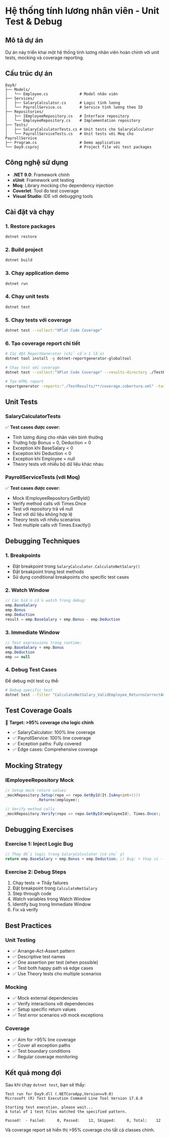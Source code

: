 # Hệ thống tính lương nhân viên - Unit Test & Debug

## Mô tả dự án

Dự án này triển khai một hệ thống tính lương nhân viên hoàn chỉnh với unit tests, mocking và coverage reporting.

## Cấu trúc dự án

```
Day9/
├── Models/
│   └── Employee.cs              # Model nhân viên
├── Services/
│   ├── SalaryCalculator.cs      # Logic tính lương
│   └── PayrollService.cs        # Service tính lương theo ID
├── Repositories/
│   ├── IEmployeeRepository.cs   # Interface repository
│   └── EmployeeRepository.cs    # Implementation repository
├── Tests/
│   ├── SalaryCalculatorTests.cs # Unit tests cho SalaryCalculator
│   └── PayrollServiceTests.cs   # Unit tests với Moq cho PayrollService
├── Program.cs                   # Demo application
└── Day9.csproj                  # Project file với test packages
```

## Công nghệ sử dụng

- **.NET 9.0**: Framework chính
- **xUnit**: Framework unit testing
- **Moq**: Library mocking cho dependency injection
- **Coverlet**: Tool đo test coverage
- **Visual Studio**: IDE với debugging tools

## Cài đặt và chạy

### 1. Restore packages
```bash
dotnet restore
```

### 2. Build project
```bash
dotnet build
```

### 3. Chạy application demo
```bash
dotnet run
```

### 4. Chạy unit tests
```bash
dotnet test
```

### 5. Chạy tests với coverage
```bash
dotnet test --collect:"XPlat Code Coverage"
```

### 6. Tạo coverage report chi tiết
```bash
# Cài đặt ReportGenerator (chỉ cần 1 lần)
dotnet tool install -g dotnet-reportgenerator-globaltool

# Chạy test với coverage
dotnet test --collect:"XPlat Code Coverage" --results-directory ./TestResults

# Tạo HTML report
reportgenerator -reports:"./TestResults/**/coverage.cobertura.xml" -targetdir:"./CoverageReport" -reporttypes:Html
```

## Unit Tests

### SalaryCalculatorTests

✅ **Test cases được cover:**
- Tính lương đúng cho nhân viên bình thường
- Trường hợp Bonus = 0, Deduction = 0
- Exception khi BaseSalary < 0
- Exception khi Deduction < 0
- Exception khi Employee = null
- Theory tests với nhiều bộ dữ liệu khác nhau

### PayrollServiceTests (với Moq)

✅ **Test cases được cover:**
- Mock IEmployeeRepository.GetById()
- Verify method calls với Times.Once
- Test với repository trả về null
- Test với dữ liệu không hợp lệ
- Theory tests với nhiều scenarios
- Test multiple calls với Times.Exactly()

## Debugging Techniques

### 1. Breakpoints
- Đặt breakpoint trong `SalaryCalculator.CalculateNetSalary()`
- Đặt breakpoint trong test methods
- Sử dụng conditional breakpoints cho specific test cases

### 2. Watch Window
```csharp
// Các biến cần watch trong debug:
emp.BaseSalary
emp.Bonus
emp.Deduction
result = emp.BaseSalary + emp.Bonus - emp.Deduction
```

### 3. Immediate Window
```csharp
// Test expressions trong runtime:
emp.BaseSalary + emp.Bonus
emp.Deduction
emp == null
```

### 4. Debug Test Cases

Để debug một test cụ thể:
```bash
# Debug specific test
dotnet test --filter "CalculateNetSalary_ValidEmployee_ReturnsCorrectAmount"
```

## Test Coverage Goals

🎯 **Target: >95% coverage cho logic chính**

- ✅ SalaryCalculator: 100% line coverage
- ✅ PayrollService: 100% line coverage
- ✅ Exception paths: Fully covered
- ✅ Edge cases: Comprehensive coverage

## Mocking Strategy

### IEmployeeRepository Mock
```csharp
// Setup mock return values
_mockRepository.Setup(repo => repo.GetById(It.IsAny<int>()))
              .Returns(employee);

// Verify method calls
_mockRepository.Verify(repo => repo.GetById(employeeId), Times.Once);
```

## Debugging Exercises

### Exercise 1: Inject Logic Bug
```csharp
// Thay đổi logic trong SalaryCalculator (có chủ ý)
return emp.BaseSalary + emp.Bonus + emp.Deduction; // Bug: + thay vì -
```

### Exercise 2: Debug Steps
1. Chạy tests → Thấy failures
2. Đặt breakpoint trong `CalculateNetSalary`
3. Step through code
4. Watch variables trong Watch Window
5. Identify bug trong Immediate Window
6. Fix và verify

## Best Practices

### Unit Testing
- ✅ Arrange-Act-Assert pattern
- ✅ Descriptive test names
- ✅ One assertion per test (when possible)
- ✅ Test both happy path và edge cases
- ✅ Use Theory tests cho multiple scenarios

### Mocking
- ✅ Mock external dependencies
- ✅ Verify interactions với dependencies
- ✅ Setup specific return values
- ✅ Test error scenarios với mock exceptions

### Coverage
- ✅ Aim for >95% line coverage
- ✅ Cover all exception paths
- ✅ Test boundary conditions
- ✅ Regular coverage monitoring

## Kết quả mong đợi

Sau khi chạy `dotnet test`, bạn sẽ thấy:
```
Test run for Day9.dll (.NETCoreApp,Version=v9.0)
Microsoft (R) Test Execution Command Line Tool Version 17.8.0

Starting test execution, please wait...
A total of 1 test files matched the specified pattern.

Passed!  - Failed:     0, Passed:    12, Skipped:     0, Total:    12
```

Và coverage report sẽ hiển thị >95% coverage cho tất cả classes chính.